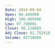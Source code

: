 ```yaml
---
Date: 2014-09-04
Open: 98.849998
High: 100.089996
Low: 97.790001
Close: 98.120003
Adj Close: 91.752419
Volume: 85718000
---
```

